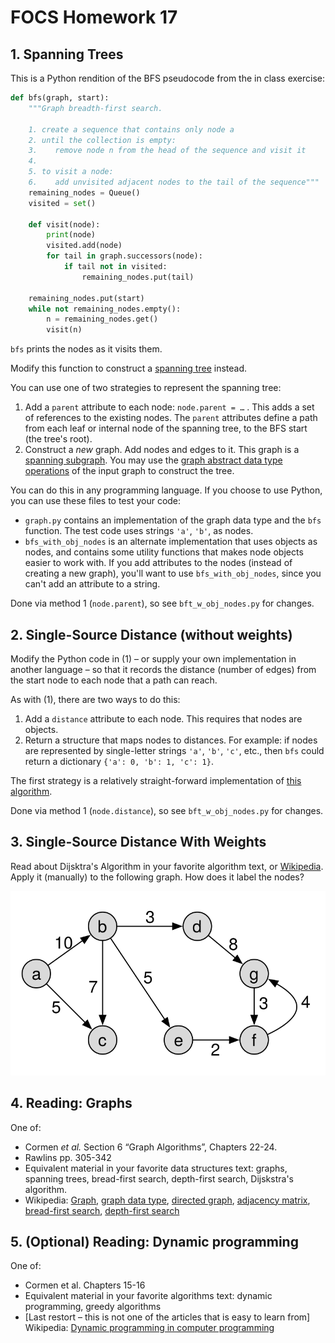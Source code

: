 # FOCS Homework 17

## 1. Spanning Trees

This is a Python rendition of the BFS pseudocode from the in class exercise:

``` python
def bfs(graph, start):
    """Graph breadth-first search.
    
    1. create a sequence that contains only node a
    2. until the collection is empty:
    3.    remove node n from the head of the sequence and visit it
    4.
    5. to visit a node:
    6.    add unvisited adjacent nodes to the tail of the sequence"""
    remaining_nodes = Queue()
    visited = set()

    def visit(node):
        print(node)
        visited.add(node)
        for tail in graph.successors(node):
            if tail not in visited:
                remaining_nodes.put(tail)

    remaining_nodes.put(start)
    while not remaining_nodes.empty():
        n = remaining_nodes.get()
        visit(n)
```
`bfs` prints the nodes as it visits them.

Modify this function to construct a [spanning tree](https://en.wikipedia.org/wiki/Spanning_tree) instead.

You can use one of two strategies to represent the spanning tree:

1. Add a `parent` attribute to each node: `node.parent = …` .  This adds a set of references to the existing nodes. The `parent` attributes define a path from each leaf or internal node of the spanning tree, to the BFS start (the tree's root).
2. Construct a *new* graph. Add nodes and edges to it. This graph is a [spanning subgraph](https://en.wikipedia.org/wiki/Glossary_of_graph_theory#subgraph). You may use the [graph abstract data type operations](https://en.wikipedia.org/wiki/Graph_(abstract_data_type)#Operations) of the input graph to construct the tree.

You can do this in any programming language. If you choose to use Python, you can use these files to test your code:

* `graph.py` contains an implementation of the graph data type and the `bfs` function. The test code uses strings `'a'`, `'b'`, as nodes.
* `bfs_with_obj_nodes` is an alternate implementation that uses objects as nodes, and contains some utility functions that makes node objects easier to work with. If you add attributes to the nodes (instead of creating a new graph), you'll want to use `bfs_with_obj_nodes`, since you can't add an attribute to a string.

Done via method 1 (`node.parent`), so see `bft_w_obj_nodes.py` for changes.


## 2. Single-Source Distance (without weights) 

Modify the Python code in (1) – or supply your own implementation in another language – so that it records the distance (number of edges) from the start node to each node that a path can reach.

As with (1), there are two ways to do this:

1. Add a `distance` attribute to each node. This requires that nodes are objects.
2. Return a structure that maps nodes to distances. For example: if nodes are represented by single-letter strings `'a'`, `'b'`, `'c'`, etc., then `bfs` could return a dictionary `{'a': 0, 'b': 1, 'c': 1}`.

The first strategy is a relatively straight-forward implementation of [this algorithm](https://en.wikipedia.org/wiki/Breadth-first_search#Pseudocode).

Done via method 1 (`node.distance`), so see `bft_w_obj_nodes.py` for changes.


## 3. Single-Source Distance With Weights

Read about Dijsktra's Algorithm in your favorite algorithm text, or [Wikipedia](https://en.wikipedia.org/wiki/Dijkstra%27s_algorithm#Algorithm). Apply it (manually) to the following graph. How does it label the nodes?

![](dijkstra.svg)

## 4. Reading: Graphs
One of:

* Cormen *et al.* Section 6 “Graph Algorithms”, Chapters 22-24.
* Rawlins pp. 305-342
* Equivalent material in your favorite data structures text: graphs, spanning trees, bread-first search, depth-first search, Dijskstra's algorithm.
* Wikipedia: [Graph](https://en.wikipedia.org/wiki/Graph_(discrete_mathematics)), [graph data type](https://en.wikipedia.org/wiki/Graph_(abstract_data_type)), [directed graph](https://en.wikipedia.org/wiki/Directed_graph), [adjacency matrix](https://en.wikipedia.org/wiki/Adjacency_matrix), [bread-first search](https://en.wikipedia.org/wiki/https://en.wikipedia.org/wiki/Breadth-first_search), [depth-first search](https://en.wikipedia.org/wiki/Depth-first_search)
## 5. (Optional) Reading: Dynamic programming

One of:

* Cormen et al. Chapters 15-16
* Equivalent material in your favorite algorithms text: dynamic programming, greedy algorithms
* [Last restort – this is not one of the articles that is easy to learn from] Wikipedia: [Dynamic programming in computer programming](https://en.wikipedia.org/wiki/Dynamic_programming#Dynamic_programming_in_computer_programming)